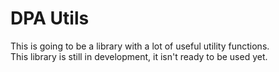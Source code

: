 # DPA Utils

This is going to be a library with a lot of useful utility functions.  
This library is still in development, it isn't ready to be used yet.
